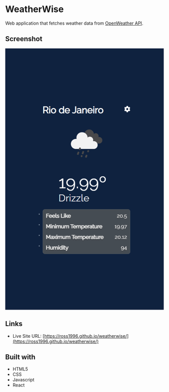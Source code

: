 # WeatherWise

Web application that fetches weather data from [OpenWeather API](https://openweathermap.org/).

## Screenshot

![](./screenshot.png)

## Links

- Live Site URL: [https://ross1996.github.io/weatherwise/](https://ross1996.github.io/weatherwise/)

## Built with

- HTML5
- CSS
- Javascript
- React
